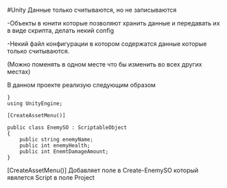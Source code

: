 #Unity
Данные только считываются, но не записываются

-Объекты в юнити которые позволяют хранить данные и передавать их в виде скрипта, делать некий config

-Некий файл конфигурации в котором содержатся данные которые только считываются.

(Можно поменять в одном месте что бы изменить во всех других местах)

В данном проекте реализую следующим образом
```
}
using UnityEngine;

[CreateAssetMenu()]

public class EnemySO : ScriptableObject
{
    public string enemyName;
    public int enemyHealth;
    public int EnemtDamageAmount;
}
```

[CreateAssetMenu()]
Добавляет поле в Create-EnemySO который явялется Script в поле Project